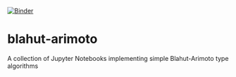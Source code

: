 [![Binder](https://mybinder.org/badge.svg)](https://mybinder.org/v2/gh/sgttwld/blahut-arimoto/master)

# blahut-arimoto
A collection of Jupyter Notebooks implementing simple Blahut-Arimoto type algorithms
